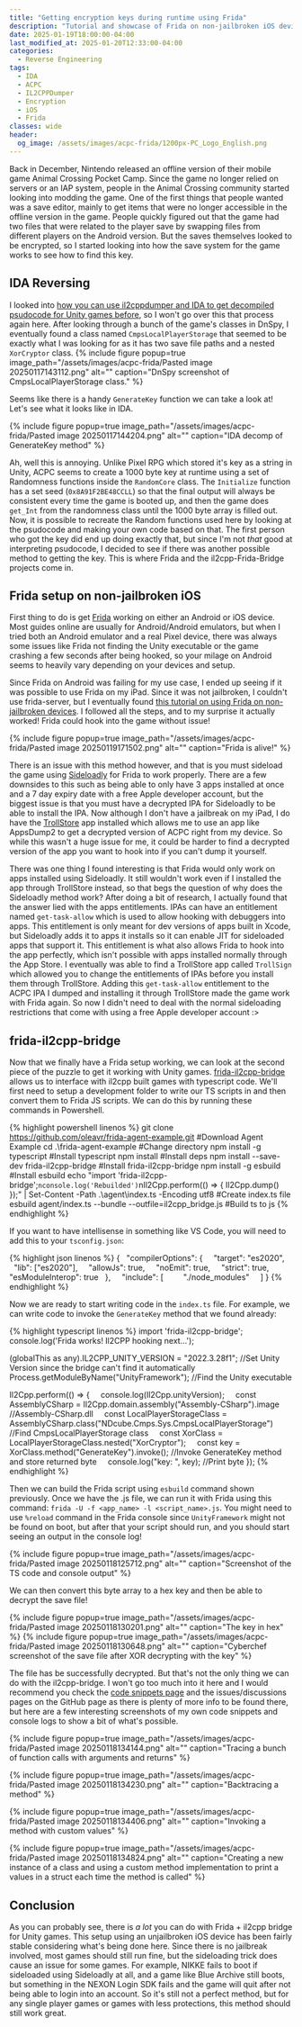 ```yaml
---
title: "Getting encryption keys during runtime using Frida"
description: "Tutorial and showcase of Frida on non-jailbroken iOS devices"
date: 2025-01-19T18:00:00-04:00
last_modified_at: 2025-01-20T12:33:00-04:00
categories:
  - Reverse Engineering
tags:
  - IDA
  - ACPC
  - IL2CPPDumper
  - Encryption
  - iOS
  - Frida
classes: wide
header:
  og_image: /assets/images/acpc-frida/1200px-PC_Logo_English.png
---
```


Back in December, Nintendo released an offline version of their mobile game Animal Crossing Pocket Camp. Since the game no longer relied on servers or an IAP system, people in the Animal Crossing community started looking into modding the game. One of the first things that people wanted was a save editor, mainly to get items that were no longer accessible in the offline version in the game.
People quickly figured out that the game had two files that were related to the player save by swapping files from different players on the Android version. But the saves themselves looked to be encrypted, so I started looking into how the save system for the game works to see how to find this key.

## IDA Reversing

I looked into [how you can use il2cppdumper and IDA to get decompiled psudocode for Unity games before](https://maren0000.github.io/website/reverse%20engineering/Breaking-DRPG/), so I won't go over this that process again here. After looking through a bunch of the game's classes in DnSpy, I eventually found a class named `CmpsLocalPlayerStorage` that seemed to be exactly what I was looking for as it has two save file paths and a nested `XorCryptor` class.
{% include figure popup=true image_path="/assets/images/acpc-frida/Pasted image 20250117143112.png" alt="" caption="DnSpy screenshot of CmpsLocalPlayerStorage class." %}

Seems like there is a handy `GenerateKey` function we can take a look at! Let's see what it looks like in IDA.

{% include figure popup=true image_path="/assets/images/acpc-frida/Pasted image 20250117144204.png" alt="" caption="IDA decomp of GenerateKey method" %}

Ah, well this is annoying. Unlike Pixel RPG which stored it's key as a string in Unity, ACPC seems to create a 1000 byte key at runtime using a set of Randomness functions inside the `RandomCore` class. The `Initialize` function has a set seed (`0x8A91F2BE48CCLL`) so that the final output will always be consistent every time the game is booted up, and then the game does `get_Int` from the randomness class until the 1000 byte array is filled out.
Now, it is possible to recreate the Random functions used here by looking at the psudocode and making your own code based on that. The first person who got the key did end up doing exactly that, but since I'm not *that* good at interpreting psudocode, I decided to see if there was another possible method to getting the key. This is where Frida and the il2cpp-Frida-Bridge projects come in.

## Frida setup on non-jailbroken iOS

First thing to do is get [Frida](https://frida.re/) working on either an Android or iOS device. Most guides online are usually for Android/Android emulators, but when I tried both an Android emulator and a real Pixel device, there was always some issues like Frida not finding the Unity executable or the game crashing a few seconds after being hooked, so your milage on Android seems to heavily vary depending on your devices and setup.

Since Frida on Android was failing for my use case, I ended up seeing if it was possible to use Frida on my iPad. Since it was not jailbroken, I couldn't use frida-server, but I eventually found [this tutorial on using Frida on non-jailbroken devices](https://infosecwriteups.com/unlocking-potential-exploring-frida-objection-on-non-jailbroken-devices-without-application-ed0367a84f07). I followed all the steps, and to my surprise it actually worked! Frida could hook into the game without issue!

{% include figure popup=true image_path="/assets/images/acpc-frida/Pasted image 20250119171502.png" alt="" caption="Frida is alive!" %}

There is an issue with this method however, and that is you must sideload the game using [Sideloadly](https://sideloadly.io/) for Frida to work properly. There are a few downsides to this such as being able to only have 3 apps installed at once and a 7 day expiry date with a free Apple developer account, but the biggest issue is that you must have a decrypted IPA for Sideloadly to be able to install the IPA. Now although I don't have a jailbreak on my iPad, I do have the [TrollStore](https://ios.cfw.guide/installing-trollstore/) app installed which allows me to use an app like AppsDump2 to get a decrypted version of ACPC right from my device. So while this wasn't a huge issue for me, it could be harder to find a decrypted version of the app you want to hook into if you can't dump it yourself.

There was one thing I found interesting is that Frida would only work on apps installed using Sideloadly. It still wouldn't work even if I installed the app through TrollStore instead, so that begs the question of why does the Sideloadly method work? After doing a bit of research, I actually found that the answer lied with the apps entitlements. IPAs can have an entitlement named `get-task-allow` which is used to allow hooking with debuggers into apps. This entitlement is only meant for dev versions of apps built in Xcode, but Sideloadly adds it to apps it installs so it can enable JIT for sideloaded apps that support it. This entitlement is what also allows Frida to hook into the app perfectly, which isn't possible with apps installed normally through the App Store.
I eventually was able to find a TrollStore app called `TrollSign` which allowed you to change the entitlements of IPAs before you install them through TrollStore. Adding this `get-task-allow` entitlement to the ACPC IPA I dumped and installing it through TrollStore made the game work with Frida again. So now I didn't need to deal with the normal sideloading restrictions that come with using a free Apple developer account :>

## frida-il2cpp-bridge

Now that we finally have a Frida setup working, we can look at the second piece of the puzzle to get it working with Unity games. [frida-il2cpp-bridge](https://github.com/vfsfitvnm/frida-il2cpp-bridge) allows us to interface with il2cpp built games with typescript code. We'll first need to setup a development folder to write our TS scripts in and then convert them to Frida JS scripts. We can do this by running these commands in Powershell.

{% highlight powershell linenos %}
git clone https://github.com/oleavr/frida-agent-example.git #Download Agent Example
cd .\frida-agent-example #Change directory
npm install -g typescript #Install typescript
npm install #Install deps
npm install --save-dev frida-il2cpp-bridge #Install frida-il2cpp-bridge
npm install -g esbuild #Install esbuild
echo "import 'frida-il2cpp-bridge';`nconsole.log('Rebuilded')`nIl2Cpp.perform(() => { Il2Cpp.dump() });" | Set-Content -Path .\agent\index.ts -Encoding utf8 #Create index.ts file
esbuild agent/index.ts --bundle --outfile=il2cpp_bridge.js #Build ts to js
{% endhighlight %}

If you want to have intellisense in something like VS Code, you will need to add this to your `tsconfig.json`:

{% highlight json linenos %}
{
  "compilerOptions": {
    "target": "es2020",
    "lib": ["es2020"],
    "allowJs": true,
    "noEmit": true,
    "strict": true,
    "esModuleInterop": true
  },
    "include": [
        "./node_modules"
    ]
}
{% endhighlight %}

Now we are ready to start writing code in the `index.ts` file. For example, we can write code to invoke the `GenerateKey` method that we found already:

{% highlight typescript linenos %}
import 'frida-il2cpp-bridge';
console.log('Frida works! Il2CPP hooking next...');

(globalThis as any).IL2CPP_UNITY_VERSION = "2022.3.28f1"; //Set Unity Version since the bridge can't find it automatically
Process.getModuleByName("UnityFramework"); //Find the Unity executable

Il2Cpp.perform(() => {
    console.log(Il2Cpp.unityVersion);
    const AssemblyCSharp = Il2Cpp.domain.assembly("Assembly-CSharp").image //Assembly-CSharp.dll
    const LocalPlayerStorageClass = AssemblyCSharp.class("NDcube.Cmps.Sys.CmpsLocalPlayerStorage") //Find CmpsLocalPlayerStorage class
    const XorClass = LocalPlayerStorageClass.nested("XorCryptor");
    const key = XorClass.method("GenerateKey").invoke(); //Invoke GenerateKey method and store returned byte
    console.log("key: ", key); //Print byte
});
{% endhighlight %}

Then we can build the Frida script using `esbuild` command shown previously. Once we have the .js file, we can run it with Frida using this command: `frida -U -f <app_name> -l <script_name>.js`. You might need to use `%reload` command in the Frida console since `UnityFramework` might not be found on boot, but after that your script should run, and you should start seeing an output in the console log!

{% include figure popup=true image_path="/assets/images/acpc-frida/Pasted image 20250118125712.png" alt="" caption="Screenshot of the TS code and console output" %}

We can then convert this byte array to a hex key and then be able to decrypt the save file!

{% include figure popup=true image_path="/assets/images/acpc-frida/Pasted image 20250118130201.png" alt="" caption="The key in hex" %}
{% include figure popup=true image_path="/assets/images/acpc-frida/Pasted image 20250118130648.png" alt="" caption="Cyberchef screenshot of the save file after XOR decrypting with the key" %}

The file has be successfully decrypted. But that's not the only thing we can do with the il2cpp-bridge. I won't go too much into it here and I would recommend you check the [code snippets page](https://github.com/vfsfitvnm/frida-il2cpp-bridge/wiki/Snippets) and the issues/discussions pages on the GitHub page as there is plenty of more info to be found there, but here are a few interesting screenshots of my own code snippets and console logs to show a bit of what's possible.

{% include figure popup=true image_path="/assets/images/acpc-frida/Pasted image 20250118134144.png" alt="" caption="Tracing a bunch of function calls with arguments and returns" %}

{% include figure popup=true image_path="/assets/images/acpc-frida/Pasted image 20250118134230.png" alt="" caption="Backtracing a method" %}

{% include figure popup=true image_path="/assets/images/acpc-frida/Pasted image 20250118134406.png" alt="" caption="Invoking a method with custom values" %}

{% include figure popup=true image_path="/assets/images/acpc-frida/Pasted image 20250118134824.png" alt="" caption="Creating a new instance of a class and using a custom method implementation to print a values in a struct each time the method is called" %}

## Conclusion

As you can probably see, there is *a lot* you can do with Frida + il2cpp bridge for Unity games. This setup using an unjailbroken iOS device has been fairly stable considering what's being done here. Since there is no jailbreak involved, most games should still run fine, but the sideloading trick does cause an issue for some games. For example, NIKKE fails to boot if sideloaded using Sideloadly at all, and a game like Blue Archive still boots, but something in the NEXON Login SDK fails and the game will quit after not being able to login into an account. So it's still not a perfect method, but for any single player games or games with less protections, this method should still work great.
